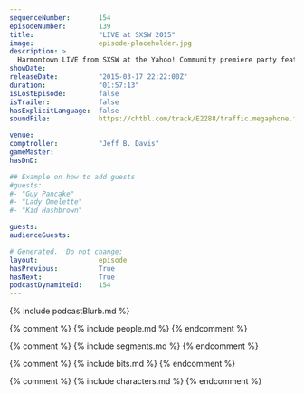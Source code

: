 ```yaml
---
sequenceNumber:       154
episodeNumber:        139
title:                "LIVE at SXSW 2015"
image:                episode-placeholder.jpg
description: >
  Harmontown LIVE from SXSW at the Yahoo! Community premiere party feat. Chris McKenna and a very loud bar!
showDate:             
releaseDate:          "2015-03-17 22:22:00Z"
duration:             "01:57:13"
isLostEpisode:        false
isTrailer:            false
hasExplicitLanguage:  false
soundFile:            https://chtbl.com/track/E2288/traffic.megaphone.fm/STA5282100447.mp3?updated=1562022913

venue:                
comptroller:          "Jeff B. Davis"
gameMaster:           
hasDnD:               

## Example on how to add guests
#guests:
#- "Guy Pancake"
#- "Lady Omelette"
#- "Kid Hashbrown"

guests:
audienceGuests:

# Generated.  Do not change:
layout:               episode
hasPrevious:          True
hasNext:              True
podcastDynamiteId:    154
---
```


{% include podcastBlurb.md %}

{% comment %}
{% include people.md %}
{% endcomment %}

{% comment %}
{% include segments.md %}
{% endcomment %}

{% comment %}
{% include bits.md %}
{% endcomment %}

{% comment %}
{% include characters.md %}
{% endcomment %}
